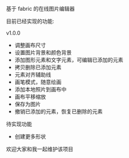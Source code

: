 <!--
 * @Author: 陈三石
 * @Date: 2023-12-06 10:49:12
 * @LastEditors: 陈三石
 * @LastEditTime: 2023-12-22 17:08:26
 * @Description: 'file content'
-->

基于 fabric 的在线图片编辑器

目前已经实现的功能:

v1.0.0

- 调整画布尺寸
- 设置图片背景和颜色背景
- 添加图形元素和文字元素，可编辑已添加的元素
- 拷贝删除已添加元素
- 元素对齐辅助线
- 画笔模式，随意绘画
- 添加本地照片到画布中
- 画布平移缩放
- 保存为图片
- 撤销已添加的元素，恢复已删除的元素

待实现功能

- 创建更多形状

欢迎大家和我一起维护该项目

